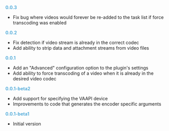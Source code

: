 
**<span style="color:#56adda">0.0.3</span>**
- Fix bug where videos would forever be re-added to the task list if force transcoding was enabled

**<span style="color:#56adda">0.0.2</span>**
- Fix detection if video stream is already in the correct codec
- Add ability to strip data and attachment streams from video files

**<span style="color:#56adda">0.0.1</span>**
- Add an "Advanced" configuration option to the plugin's settings
- Add ability to force transcoding of a video when it is already in the desired video codec

**<span style="color:#56adda">0.0.1-beta2</span>**
- Add support for specifying the VAAPI device
- Improvements to code that generates the encoder specific arguments

**<span style="color:#56adda">0.0.1-beta1</span>**
- Initial version

